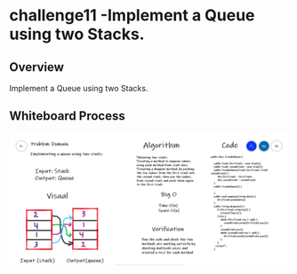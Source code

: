 # challenge11 -Implement a Queue using two Stacks.


## Overview 

Implement a Queue using two Stacks.


## Whiteboard Process

![challenge11](challenge11.PNG)